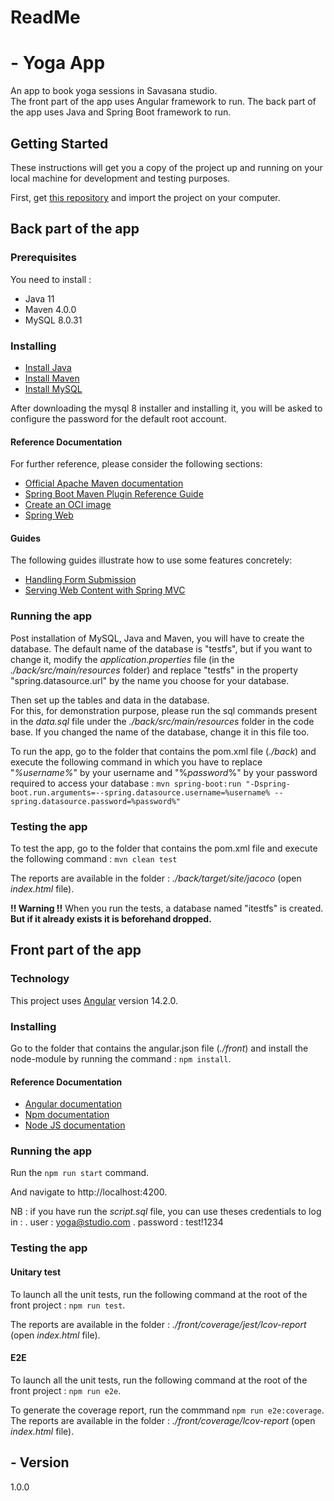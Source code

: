 # **ReadMe** 


# - **Yoga App** 

An app to book yoga sessions in Savasana studio.</br>
The front part of the app uses Angular framework to run.
The back part of the app uses Java and Spring Boot framework to run.

## **Getting Started**

These instructions will get you a copy of the project up and running on your local machine for development and testing purposes. 

First, get [this repository](https://github.com/Solau92/DevFS-Projet-5-Testez-une-application-full-stack.git) and import the project on your computer. 


## **Back part of the app**

### **Prerequisites**

You need to install : 
* Java 11
* Maven 4.0.0
* MySQL 8.0.31

### **Installing** 

* [Install Java](https://docs.oracle.com/javase/8/docs/technotes/guides/install/install_overview.html)
* [Install Maven](https://maven.apache.org/install.html)
* [Install MySQL](https://dev.mysql.com/downloads/mysql/)

After downloading the mysql 8 installer and installing it, you will be asked to configure the password for the default root account.

#### Reference Documentation
For further reference, please consider the following sections:

* [Official Apache Maven documentation](https://maven.apache.org/guides/index.html)
* [Spring Boot Maven Plugin Reference Guide](https://docs.spring.io/spring-boot/docs/3.0.2/maven-plugin/reference/html/)
* [Create an OCI image](https://docs.spring.io/spring-boot/docs/3.0.2/maven-plugin/reference/html/#build-image)
* [Spring Web](https://docs.spring.io/spring-boot/docs/3.0.2/reference/htmlsingle/#web)

#### Guides

The following guides illustrate how to use some features concretely:

* [Handling Form Submission](https://spring.io/guides/gs/handling-form-submission/)
* [Serving Web Content with Spring MVC](https://spring.io/guides/gs/serving-web-content/)

### **Running the app** 

Post installation of MySQL, Java and Maven, you will have to create the database. 
The default name of the database is "testfs", but if you want to change it, modify the *application.properties* file (in the *./back/src/main/resources* folder) and replace "testfs" in the property "spring.datasource.url" by the name you choose for your database.

Then set up the tables and data in the database. </br>
For this, for demonstration purpose, please run the sql commands present in the *data.sql* file under the *./back/src/main/resources* folder in the code base.
If you changed the name of the database, change it in this file too.

To run the app, go to the folder that contains the pom.xml file (*./back*) and execute the following command in which you have to replace "*%username%*" by your username and "%*password*%" by your password required to access your database : 
 `mvn spring-boot:run "-Dspring-boot.run.arguments=--spring.datasource.username=%username% --spring.datasource.password=%password%"`

### **Testing the app** 

To test the app, go to the folder that contains the pom.xml file and execute the following command : `mvn clean test`

The reports are available in the folder : *./back/target/site/jacoco* (open *index.html* file).

   **!! Warning !!**
   When you run the tests, a database named "itestfs" is created. 
   **But if it already exists it is beforehand dropped.**


## **Front part of the app**

### Technology

This project uses [Angular](https://angular.io/) version 14.2.0.


### **Installing** 

Go to the folder that contains the angular.json file (*./front*) and install the node-module by running the command : `npm install`.

#### Reference Documentation

- [Angular documentation](https://angular.io/docs)
- [Npm documentation](https://docs.npmjs.com/)
- [Node JS documentation](https://nodejs.org/docs/latest/api/)

### **Running the app** 

Run the `npm run start` command.

And navigate to http://localhost:4200. 

NB : if you have run the *script.sql* file, you can use theses credentials to log in : 
   . user : yoga@studio.com
   . password : test!1234

### **Testing the app** 

#### Unitary test

To launch all the unit tests, run the following command at the root of the front project : `npm run test`.

The reports are available in the folder : *./front/coverage/jest/lcov-report*  (open *index.html* file).

#### E2E

To launch all the unit tests, run the following command at the root of the front project : `npm run e2e`.

To generate the coverage report, run the commmand `npm run e2e:coverage`.
The reports are available in the folder : *./front/coverage/lcov-report* (open *index.html* file).


## - **Version**

1.0.0